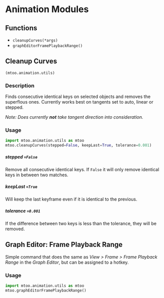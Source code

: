 # Animation Modules

## Functions

- `cleanupCurves(*args)`
- `graphEditorFramePlaybackRange()`



## Cleanup Curves

`(mtoo.animation.utils)`

### Description

Finds consecutive identical keys on selected objects and removes the superflous ones. Currently works best on tangents set to auto, linear or stepped.

_Note: Does currently **not** take tangent direction into consideration._

### Usage

```python 
import mtoo.animation.utils as mtoo
mtoo.cleanupCurves(stepped=False, keepLast=True, tolerance=0.001)
```


##### stepped `=False`
Remove all consecutive identical keys. If `False` it will only remove identical keys in between two matches.

##### keepLast `=True`
Will keep the last keyframe even if it is identical to the previous.

##### tolerance `=0.001`
If the difference between two keys is less than the tolerance, they will be removed.



## Graph Editor: Frame Playback Range
Simple command that does the same as _View > Frame > Frame Playback Range_ in the _Graph Editor_, but can be assigned to a hotkey.

### Usage

```python 
import mtoo.animation.utils as mtoo
mtoo.graphEditorFramePlaybackRange()
```

